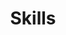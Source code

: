 ---
title : "Skills"
skill_list:
# skill item loop
- name : "Programming and Scripting"
  image : "images/icons/development.png"
  description: "C++, C, Python, Java, Bash, Qt"
  
# skill item loop
- name : "Linux"
  image : "images/icons/linux.png"
  description: "Never enough"
  
# skill item loop
- name : "Teamwork"
  image : "images/icons/team.png"
  description: "N heads are better than 1"

# skill item loop
- name : "Web development"
  image : "images/icons/globe.png"
  description: "Spring, Angular, JavaScript" 

# skill item loop
- name : "Cloud systems"
  image : "images/icons/network.png"
  description: "K8s, Docker, Prometheus and so on"

# skill item loop
- name : "Attention to detail"
  image : "images/icons/loupe.png"
  description: "Until I lose my mind"
  
# skill item loop
- name : "Stress resistant"
  image : "images/icons/stress.png"
  description: "Also thanks to PoliTo!"

# skill item loop
- name : "Time management"
  image : "images/icons/time-management.png"
  description: "Divide et impera!"

# skill item loop
- name : "Excellent cook"
  image : "images/icons/cooking.png"
  description: "Especially Sicilian specialties!"



# custom style
custom_class: "" 
custom_attributes: "" 
custom_css: ""
---